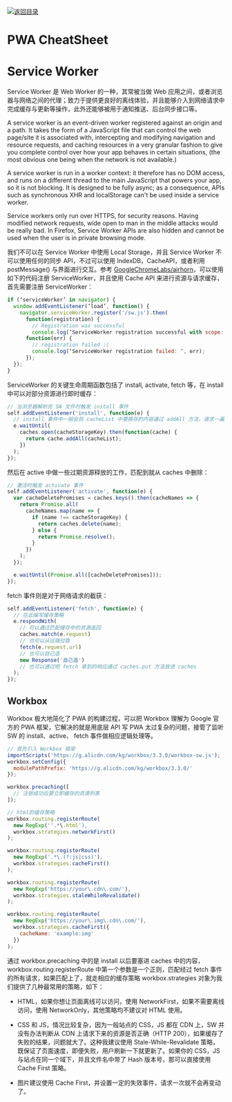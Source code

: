 [![返回目录](https://parg.co/UCb)](https://github.com/wxyyxc1992/Awesome-CheatSheet)

# PWA CheatSheet

# Service Worker

Service Worker 是 Web Worker 的一种，其常被当做 Web 应用之间，或者浏览器与网络之间的代理；致力于提供更良好的离线体验，并且能够介入到网络请求中完成缓存与更新等操作，此外还能够被用于通知推送、后台同步接口等。

A service worker is an event-driven worker registered against an origin and a path. It takes the form of a JavaScript file that can control the web page/site it is associated with, intercepting and modifying navigation and resource requests, and caching resources in a very granular fashion to give you complete control over how your app behaves in certain situations, (the most obvious one being when the network is not available.)

A service worker is run in a worker context: it therefore has no DOM access, and runs on a different thread to the main JavaScript that powers your app, so it is not blocking. It is designed to be fully async; as a consequence, APIs such as synchronous XHR and localStorage can't be used inside a service worker.

Service workers only run over HTTPS, for security reasons. Having modified network requests, wide open to man in the middle attacks would be really bad. In Firefox, Service Worker APIs are also hidden and cannot be used when the user is in private browsing mode.

我们不可以在 Service Worker 中使用 Local Storage，并且 Service Worker 不可以使用任何的同步 API，不过可以使用 IndexDB，CacheAPI，或者利用 postMessage() 与界面进行交互。参考 [GoogleChromeLabs/airhorn](https://github.com/GoogleChromeLabs/airhorn)，可以使用如下的代码注册 ServiceWorker，并且使用 Cache API 来进行资源与请求缓存，首先需要注册 ServiceWorker：

```js
if (‘serviceWorker’ in navigator) {
  window.addEventListener(‘load’, function() {
    navigator.serviceWorker.register('/sw.js').then(
      function(registration) {
        // Registration was successful
        console.log(‘ServiceWorker registration successful with scope: ‘, registration.scope); },
      function(err) {
        // registration failed :(
        console.log(‘ServiceWorker registration failed: ‘, err);
      });
  });
}
```

ServiceWorker 的关键生命周期函数包括了 install, activate, fetch 等，在 install 中可以对部分资源进行即时缓存：

```js
// 当浏览器解析完 SW 文件时触发 install 事件
self.addEventListener('install', function(e) {
  // install 事件中一般会将 cacheList 中要换存的内容通过 addAll 方法，请求一遍放入 caches 中
  e.waitUntil(
    caches.open(cacheStorageKey).then(function(cache) {
      return cache.addAll(cacheList);
    })
  );
});
```

然后在 active 中做一些过期资源释放的工作，匹配到就从 caches 中删除：

```js
// 激活时触发 activate 事件
self.addEventListener('activate', function(e) {
  var cacheDeletePromises = caches.keys().then(cacheNames => {
    return Promise.all(
      cacheNames.map(name => {
        if (name !== cacheStorageKey) {
          return caches.delete(name);
        } else {
          return Promise.resolve();
        }
      })
    );
  });

  e.waitUntil(Promise.all([cacheDeletePromises]));
});
```

fetch 事件则是对于网络请求的截获：

```js
self.addEventListener('fetch', function(e) {
  // 在此编写缓存策略
  e.respondWith(
    // 可以通过匹配缓存中的资源返回
    caches.match(e.request)
    // 也可以从远端拉取
    fetch(e.request.url)
    // 也可以自己造
    new Response('自己造')
    // 也可以通过吧 fetch 拿到的响应通过 caches.put 方法放进 caches
  );
});
```

## Workbox

Workbox 极大地简化了 PWA 的构建过程，可以把 Workbox 理解为 Google 官方的 PWA 框架，它解决的就是用底层 API 写 PWA 太过复杂的问题，接管了监听 SW 的 install、active、 fetch 事件做相应逻辑处理等。

```js
// 首先引入 Workbox 框架
importScripts('https://g.alicdn.com/kg/workbox/3.3.0/workbox-sw.js');
workbox.setConfig({
  modulePathPrefix: 'https://g.alicdn.com/kg/workbox/3.3.0/'
});

workbox.precaching([
  // 注册成功后要立即缓存的资源列表
]);

// html的缓存策略
workbox.routing.registerRoute(
  new RegExp(''.*\.html'),
  workbox.strategies.networkFirst()
);

workbox.routing.registerRoute(
  new RegExp('.*\.(?:js|css)'),
  workbox.strategies.cacheFirst()
);

workbox.routing.registerRoute(
  new RegExp('https://your\.cdn\.com/'),
  workbox.strategies.staleWhileRevalidate()
);

workbox.routing.registerRoute(
  new RegExp('https://your\.img\.cdn\.com/'),
  workbox.strategies.cacheFirst({
    cacheName: 'example:img'
  })
);
```

通过 workbox.precaching 中的是 install 以后要塞进 caches 中的内容，workbox.routing.registerRoute 中第一个参数是一个正则，匹配经过 fetch 事件的所有请求，如果匹配上了，就走相应的缓存策略 workbox.strategies 对象为我们提供了几种最常用的策略，如下：

- HTML，如果你想让页面离线可以访问，使用 NetworkFirst，如果不需要离线访问，使用 NetworkOnly，其他策略均不建议对 HTML 使用。

- CSS 和 JS，情况比较复杂，因为一般站点的 CSS，JS 都在 CDN 上，SW 并没有办法判断从 CDN 上请求下来的资源是否正确（HTTP 200），如果缓存了失败的结果，问题就大了。这种我建议使用 Stale-While-Revalidate 策略，既保证了页面速度，即便失败，用户刷新一下就更新了。如果你的 CSS，JS 与站点在同一个域下，并且文件名中带了 Hash 版本号，那可以直接使用 Cache First 策略。

- 图片建议使用 Cache First，并设置一定的失效事件，请求一次就不会再变动了。
